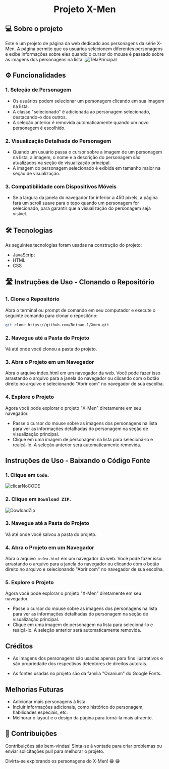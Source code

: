 <div align="center">
  <h1>Projeto X-Men</h1>
</div>

## 💻 Sobre o projeto
Este é um projeto de página da web dedicado aos personagens da série X-Men. A página permite que os usuários selecionem diferentes personagens e exibe informações sobre eles quando o cursor do mouse é passado sobre as imagens dos personagens na lista.
![TelaPrincipal](https://github.com/Reinan-1/Xmen/assets/140124447/cb7f2b59-c672-4263-9f41-1d2ca175a750)


## ⚙ Funcionalidades
### 1. Seleção de Personagem
- Os usuários podem selecionar um personagem clicando em sua imagem na lista.
- A classe "selecionado" é adicionada ao personagem selecionado, destacando-o dos outros.
- A seleção anterior é removida automaticamente quando um novo personagem é escolhido.
### 2. Visualização Detalhada do Personagem
- Quando um usuário passa o cursor sobre a imagem de um personagem na lista, a imagem, o nome e a descrição do personagem são atualizados na seção de visualização principal.
- A imagem do personagem selecionado é exibida em tamanho maior na seção de visualização.
### 3. Compatibilidade com Dispositivos Móveis
- Se a largura da janela do navegador for inferior a 450 pixels, a página fará um scroll suave para o topo quando um personagem for selecionado, para garantir que a visualização do personagem seja visível.

## 🛠 Tecnologias
As seguintes tecnologias foram usadas na construção do projeto:
- JavaScript
- HTML
- CSS
  
## 🛣 Instruções de Uso - Clonando o Repositório

### 1. Clone o Repositório
Abra o terminal ou prompt de comando em seu computador e execute o seguinte comando para clonar o repositório:

```sh
git clone https://github.com/Reinan-1/Xmen.git
```
### 2. Navegue até a Pasta do Projeto
Vá até onde você clonou a pasta do projeto.
### 3. Abra o Projeto em um Navegador
Abra o arquivo index.html em um navegador da web. Você pode fazer isso arrastando o arquivo para a janela do navegador ou clicando com o botão direito no arquivo e selecionando "Abrir com" no navegador de sua escolha.
### 4. Explore o Projeto
Agora você pode explorar o projeto "X-Men" diretamente em seu navegador. 
 - Passe o cursor do mouse sobre as imagens dos personagens na lista para ver as informações detalhadas do personagem na seção de visualização principal.
 - Clique em uma imagem de personagem na lista para selecioná-lo e realçá-lo. A seleção anterior será automaticamente removida.
   
## Instruções de Uso - Baixando o Código Fonte
### 1. Clique em `Code`.
![clicarNoCODE](https://github.com/Reinan-1/Xmen/assets/140124447/ad680314-b77d-4bef-bd79-fc8ad3f8ac8b)
### 2. Clique em `Download ZIP`.
![DowloadZip](https://github.com/Reinan-1/Xmen/assets/140124447/6ddf2b66-6f36-4201-8969-8ff1f675c9b5)
### 3. Navegue até a Pasta do Projeto
Vá até onde você salvou a pasta do projeto.
### 4. Abra o Projeto em um Navegador
Abra o arquivo `index.html` em um navegador da web. Você pode fazer isso arrastando o arquivo para a janela do navegador ou clicando com o botão direito no arquivo e selecionando "Abrir com" no navegador de sua escolha.
### 5. Explore o Projeto
Agora você pode explorar o projeto "X-Men" diretamente em seu navegador. 
 - Passe o cursor do mouse sobre as imagens dos personagens na lista para ver as informações detalhadas do personagem na seção de visualização principal.
 - Clique em uma imagem de personagem na lista para selecioná-lo e realçá-lo. A seleção anterior será automaticamente removida.

## Créditos
- As imagens dos personagens são usadas apenas para fins ilustrativos e são propriedade dos respectivos detentores de direitos autorais.

- As fontes usadas no projeto são da família "Oxanium" do Google Fonts.

## Melhorias Futuras
- Adicionar mais personagens à lista.
- Incluir informações adicionais, como histórico do personagem, habilidades especiais, etc.
- Melhorar o layout e o design da página para torná-la mais atraente.
  
## 💪 Contribuições
Contribuições são bem-vindas! Sinta-se à vontade para criar problemas ou enviar solicitações pull para melhorar o projeto.

Divirta-se explorando os personagens do X-Men! 😁 😁
